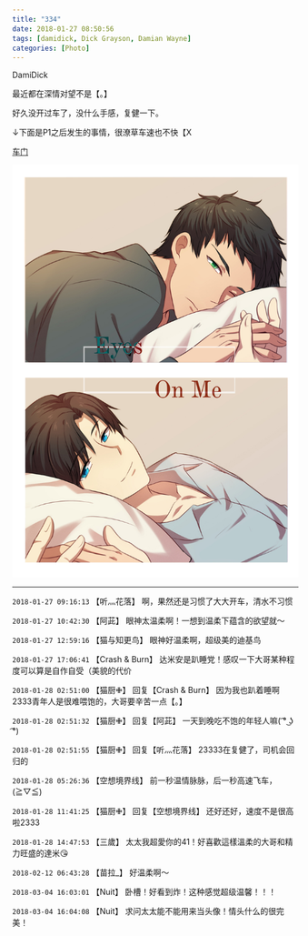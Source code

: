 ```yaml
---
title: "334"
date: 2018-01-27 08:50:56
tags: [damidick, Dick Grayson, Damian Wayne]
categories: [Photo]
---
```


<p>DamiDick</p> 
<p>最近都在深情对望不是【。】</p> 
<p>好久没开过车了，没什么手感，复健一下。</p> 
<p>↓下面是P1之后发生的事情，很潦草车速也不快【X</p> 
<p><a target="_blank" rel="nofollow" href="http://file.damidick.anime-japan.net/4107.jpg"  >车门</a></p>

![](https://raw.githubusercontent.com/alicewish/meowchain247/master/img_cVZNdzJtQk9JV2VycWRZdUdod3RUV2tvdHlUMDZ3SW14RDQ1cEJFUWtGbmwwaU9vMHhKN0dRPT0.jpg)

---

`2018-01-27 09:16:13` 【听灬花落】 啊，果然还是习惯了大大开车，清水不习惯

`2018-01-27 10:42:30` 【阿茈】 眼神太温柔啊！一想到温柔下蕴含的欲望就～

`2018-01-27 12:59:16` 【猫与知更鸟】 眼神好温柔啊，超级美的迪基鸟

`2018-01-27 17:06:41` 【Crash & Burn】 达米安是趴睡党！感叹一下大哥某种程度可以算是自作自受（美貌的代价

`2018-01-28 02:51:00` 【猫厨✙】 回复【Crash & Burn】 因为我也趴着睡啊2333青年人是很难喂饱的，大哥要辛苦一点【。】

`2018-01-28 02:51:32` 【猫厨✙】 回复【阿茈】 一天到晚吃不饱的年轻人嘛( ͡° ͜ʖ ͡°)

`2018-01-28 02:51:55` 【猫厨✙】 回复【听灬花落】 23333在复健了，司机会回归的

`2018-01-28 05:26:36` 【空想境界线】 前一秒温情脉脉，后一秒高速飞车，(≧▽≦)

`2018-01-28 11:41:25` 【猫厨✙】 回复【空想境界线】 还好还好，速度不是很高啦2333

`2018-01-28 14:47:53` 【三歲】 太太我超愛你的41！好喜歡這樣溫柔的大哥和精力旺盛的達米😘

`2018-02-12 06:43:28` 【苗拉\_】 好温柔啊～

`2018-03-04 16:03:01` 【Nuit】 卧槽！好看到炸！这种感觉超级温馨！！！

`2018-03-04 16:04:08` 【Nuit】 求问太太能不能用来当头像！情头什么的很完美！
